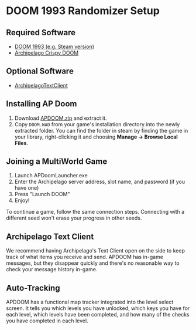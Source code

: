 # DOOM 1993 Randomizer Setup

## Required Software

- [DOOM 1993 (e.g. Steam version)](https://store.steampowered.com/app/2280/DOOM_1993/)
- [Archipelago Crispy DOOM](https://github.com/Daivuk/apdoom/releases)

## Optional Software

- [ArchipelagoTextClient](https://github.com/ArchipelagoMW/Archipelago/releases)

## Installing AP Doom
1. Download [APDOOM.zip](https://github.com/Daivuk/apdoom/releases) and extract it.
2. Copy `DOOM.WAD` from your game's installation directory into the newly extracted folder.
   You can find the folder in steam by finding the game in your library,
   right-clicking it and choosing **Manage -> Browse Local Files**.

## Joining a MultiWorld Game

1. Launch APDoomLauncher.exe
2. Enter the Archipelago server address, slot name, and password (if you have one)
3. Press "Launch DOOM"
4. Enjoy!

To continue a game, follow the same connection steps.
Connecting with a different seed won't erase your progress in other seeds.

## Archipelago Text Client

We recommend having Archipelago's Text Client open on the side to keep track of what items you receive and send.
APDOOM has in-game messages,
but they disappear quickly and there's no reasonable way to check your message history in-game.

## Auto-Tracking

APDOOM has a functional map tracker integrated into the level select screen.
It tells you which levels you have unlocked, which keys you have for each level, which levels have been completed,
and how many of the checks you have completed in each level.
